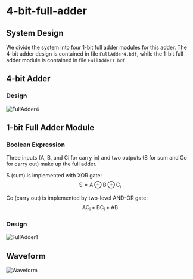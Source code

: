 # 4-bit-full-adder

## System Design
We divide the system into four 1-bit full adder modules for this adder. The 4-bit adder design is contained in file `FullAdder4.bdf`, while the 1-bit full adder module is contained in file `FullAdder1.bdf`. 

## 4-bit Adder
### Design
![FullAdder4](https://github.com/yvesfhsu/4-bit-full-adder/assets/81082886/0d626a0c-7efc-428d-88d7-77702c5a07b9)

## 1-bit Full Adder Module
### Boolean Expression
Three inputs (A, B, and Ci for carry in) and two outputs (S for sum and Co for carry out) make up the full adder. 

S (sum) is implemented with XOR gate: 
$$\mathrm{S=A\oplus{}B\oplus{}C_i}$$

Co (carry out) is implemented by two-level AND-OR gate: 
$$\mathrm{AC_i+BC_i+AB}$$

### Design
![FullAdder1](https://github.com/yvesfhsu/4-bit-full-adder/assets/81082886/bac42484-6d1d-4aa3-beaa-56e270ce6e73)

## Waveform
![Waveform](https://github.com/yvesfhsu/4-bit-full-adder/assets/81082886/8442537b-a5d5-4727-bbee-74330444685d)
